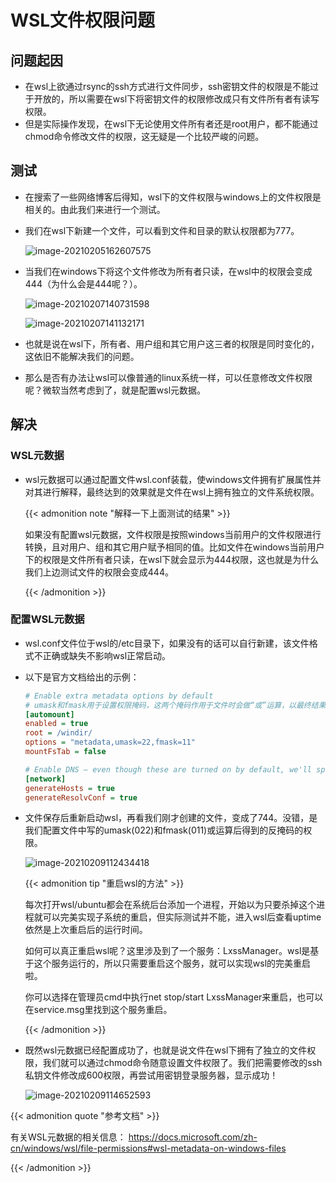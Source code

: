 # WSL文件权限问题


## 问题起因

+ 在wsl上欲通过rsync的ssh方式进行文件同步，ssh密钥文件的权限是不能过于开放的，所以需要在wsl下将密钥文件的权限修改成只有文件所有者有读写权限。
+ 但是实际操作发现，在wsl下无论使用文件所有者还是root用户，都不能通过chmod命令修改文件的权限，这无疑是一个比较严峻的问题。

## 测试

+ 在搜索了一些网络博客后得知，wsl下的文件权限与windows上的文件权限是相关的。由此我们来进行一个测试。
+ 我们在wsl下新建一个文件，可以看到文件和目录的默认权限都为777。

  ![image-20210205162607575](https://dylanblog.oss-cn-beijing.aliyuncs.com/2021-02-09-the-file-permissions-of-wsl/image-20210205162607575.png "wsl下新建文件")

+ 当我们在windows下将这个文件修改为所有者只读，在wsl中的权限会变成444（为什么会是444呢？）。

  ![image-20210207140731598](https://dylanblog.oss-cn-beijing.aliyuncs.com/2021-02-09-the-file-permissions-of-wsl/image-20210207140731598.png "文件权限修改为所有者只读")

  ![image-20210207141132171](https://dylanblog.oss-cn-beijing.aliyuncs.com/2021-02-09-the-file-permissions-of-wsl/image-20210207141132171.png "wsl中的权限变成444")

+ 也就是说在wsl下，所有者、用户组和其它用户这三者的权限是同时变化的，这依旧不能解决我们的问题。


+ 那么是否有办法让wsl可以像普通的linux系统一样，可以任意修改文件权限呢？微软当然考虑到了，就是配置wsl元数据。

## 解决

### WSL元数据

+ wsl元数据可以通过配置文件wsl.conf装载，使windows文件拥有扩展属性并对其进行解释，最终达到的效果就是文件在wsl上拥有独立的文件系统权限。

  {{< admonition note "解释一下上面测试的结果" >}}

  如果没有配置wsl元数据，文件权限是按照windows当前用户的文件权限进行转换，且对用户、组和其它用户赋予相同的值。比如文件在windows当前用户下的权限是文件所有者只读，在wsl下就会显示为444权限，这也就是为什么我们上边测试文件的权限会变成444。

  {{< /admonition >}}

### 配置WSL元数据

+ wsl.conf文件位于wsl的/etc目录下，如果没有的话可以自行新建，该文件格式不正确或缺失不影响wsl正常启动。

+ 以下是官方文档给出的示例：

  ```ini
  # Enable extra metadata options by default
  # umask和fmask用于设置权限掩码，这两个掩码作用于文件时会做“或”运算，以最终结果赋予文件权限
  [automount]
  enabled = true
  root = /windir/
  options = "metadata,umask=22,fmask=11"
  mountFsTab = false
  
  # Enable DNS – even though these are turned on by default, we'll specify here just to be explicit.
  [network]
  generateHosts = true
  generateResolvConf = true
  ```

+ 文件保存后重新启动wsl，再看我们刚才创建的文件，变成了744。没错，是我们配置文件中写的umask(022)和fmask(011)或运算后得到的反掩码的权限。

  ![image-20210209112434418](https://dylanblog.oss-cn-beijing.aliyuncs.com/2021-02-09-the-file-permissions-of-wsl/image-20210209112434418.png "文件权限变成744，umask和fmask或运算的结果")
  
  {{< admonition tip "重启wsl的方法" >}}
  
  每次打开wsl/ubuntu都会在系统后台添加一个进程，开始以为只要杀掉这个进程就可以完美实现子系统的重启，但实际测试并不能，进入wsl后查看uptime依然是上次重启后的运行时间。
  
  如何可以真正重启wsl呢？这里涉及到了一个服务：LxssManager。wsl是基于这个服务运行的，所以只需要重启这个服务，就可以实现wsl的完美重启啦。
  
  你可以选择在管理员cmd中执行net stop/start LxssManager来重启，也可以在service.msg里找到这个服务重启。
  
  {{< /admonition >}}
  
+ 既然wsl元数据已经配置成功了，也就是说文件在wsl下拥有了独立的文件权限，我们就可以通过chmod命令随意设置文件权限了。我们把需要修改的ssh私钥文件修改成600权限，再尝试用密钥登录服务器，显示成功！

  ![image-20210209114652593](https://dylanblog.oss-cn-beijing.aliyuncs.com/2021-02-09-the-file-permissions-of-wsl/image-20210209114652593.png "完美解决")


{{< admonition quote "参考文档" >}}

有关WSL元数据的相关信息： https://docs.microsoft.com/zh-cn/windows/wsl/file-permissions#wsl-metadata-on-windows-files

{{< /admonition >}}
